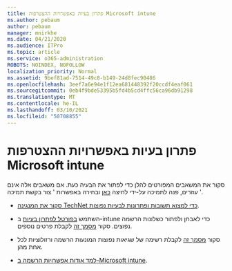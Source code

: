 ```yaml
---
title: פתרון בעיות באפשרויות ההצטרפות Microsoft intune
ms.author: pebaum
author: pebaum
manager: mnirkhe
ms.date: 04/21/2020
ms.audience: ITPro
ms.topic: article
ms.service: o365-administration
ROBOTS: NOINDEX, NOFOLLOW
localization_priority: Normal
ms.assetid: 9bef81ad-7514-49c8-b149-24d8fec90486
ms.openlocfilehash: 3eef7a6e94e1f12ea681448392f20ccdf4eaf061
ms.sourcegitcommit: 0eb4f9bde53395b5fd4b5cd4ffc56ca96db91298
ms.translationtype: MT
ms.contentlocale: he-IL
ms.lasthandoff: 03/10/2021
ms.locfileid: "50708855"
---
```

# <a name="troubleshoot-issues-with-enrollment-options-microsoft-intune"></a>פתרון בעיות באפשרויות ההצטרפות Microsoft intune

סקור את המשאבים המפורטים להלן כדי לפתור את הבעיה כעת. אם משאבים אלה אינם עוזרים, פנה לתמיכה על-ידי לחיצה [כאן](https://portal.azure.com/#blade/Microsoft_Intune_DeviceSettings/ExtensionLandingBlade/help) ובחירה באפשרות ' צור בקשת תמיכה '. 
  
- [סקור את המנגינה TechNet כדי למצוא תשובות ופתרונות לבעיות נפוצות](https://social.technet.microsoft.com/Forums/home?category=microsoftintune&amp;filter=alltypes&amp;sort=lastpostdesc).
    
- השתמש [בפורטל לפתרון בעיות](https://devicemanagement.microsoft.com/#blade/Microsoft_Intune_DeviceSettings/TroubleshootBlade) ב-intune כדי לאבחן ולפתור כשלונות הרשמה נפוצים. סקור [מסמך זה](https://docs.microsoft.com/intune/help-desk-operators) לקבלת פרטים נוספים. 
    
- סקור [מסמך זה](https://docs.microsoft.com/troubleshoot/mem/intune/troubleshoot-device-enrollment-in-intune) לקבלת רשימה של שגיאות נפוצות המונעות הרשמה ורזולוציות לכל אחת מהן. 
    
- [למד אודות אפשרויות הרשמה ב-Microsoft intune](https://docs.microsoft.com/intune/enrollment-options).
    


